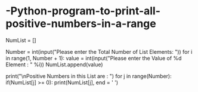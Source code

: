# -Python-program-to-print-all-positive-numbers-in-a-range

NumList = []

Number = int(input("Please enter the Total Number of List Elements: "))
for i in range(1, Number + 1):
    value = int(input("Please enter the Value of %d Element : " %i))
    NumList.append(value)

print("\nPositive Numbers in this List are : ")
for j in range(Number):
    if(NumList[j] >= 0):
        print(NumList[j], end = '   ')

